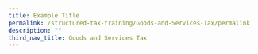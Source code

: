 ```yaml
---
title: Example Title
permalink: /structured-tax-training/Goods-and-Services-Tax/permalink
description: ""
third_nav_title: Goods and Services Tax
---
```

